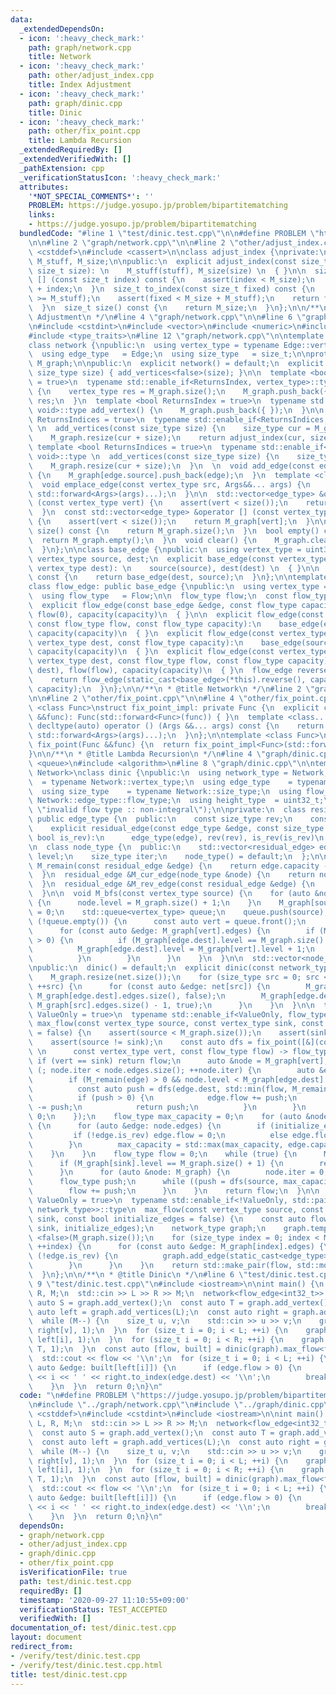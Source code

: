 ```yaml
---
data:
  _extendedDependsOn:
  - icon: ':heavy_check_mark:'
    path: graph/network.cpp
    title: Network
  - icon: ':heavy_check_mark:'
    path: other/adjust_index.cpp
    title: Index Adjustment
  - icon: ':heavy_check_mark:'
    path: graph/dinic.cpp
    title: Dinic
  - icon: ':heavy_check_mark:'
    path: other/fix_point.cpp
    title: Lambda Recursion
  _extendedRequiredBy: []
  _extendedVerifiedWith: []
  _pathExtension: cpp
  _verificationStatusIcon: ':heavy_check_mark:'
  attributes:
    '*NOT_SPECIAL_COMMENTS*': ''
    PROBLEM: https://judge.yosupo.jp/problem/bipartitematching
    links:
    - https://judge.yosupo.jp/problem/bipartitematching
  bundledCode: "#line 1 \"test/dinic.test.cpp\"\n\n#define PROBLEM \"https://judge.yosupo.jp/problem/bipartitematching\"\
    \n\n#line 2 \"graph/network.cpp\"\n\n#line 2 \"other/adjust_index.cpp\"\n\n#include\
    \ <cstddef>\n#include <cassert>\n\nclass adjust_index {\nprivate:\n  const size_t\
    \ M_stuff, M_size;\n\npublic:\n  explicit adjust_index(const size_t stuff, const\
    \ size_t size): \n    M_stuff(stuff), M_size(size) \n  { }\n\n  size_t operator\
    \ [] (const size_t index) const {\n    assert(index < M_size);\n    return M_stuff\
    \ + index;\n  }\n  size_t to_index(const size_t fixed) const {\n    assert(fixed\
    \ >= M_stuff);\n    assert(fixed < M_size + M_stuff);\n    return fixed - M_stuff;\n\
    \  }\n  size_t size() const {\n    return M_size;\n  }\n};\n\n/**\n * @title Index\
    \ Adjustment\n */\n#line 4 \"graph/network.cpp\"\n\n#line 6 \"graph/network.cpp\"\
    \n#include <cstdint>\n#include <vector>\n#include <numeric>\n#include <utility>\n\
    #include <type_traits>\n#line 12 \"graph/network.cpp\"\n\ntemplate <class Edge>\n\
    class network {\npublic:\n  using vertex_type = typename Edge::vertex_type;\n\
    \  using edge_type   = Edge;\n  using size_type   = size_t;\n\nprotected:\n  std::vector<std::vector<edge_type>>\
    \ M_graph;\n\npublic:\n  explicit network() = default;\n  explicit network(const\
    \ size_type size) { add_vertices<false>(size); }\n\n  template <bool ReturnsIndex\
    \ = true>\n  typename std::enable_if<ReturnsIndex, vertex_type>::type add_vertex()\
    \ {\n    vertex_type res = M_graph.size();\n    M_graph.push_back({ });\n    return\
    \ res;\n  }\n  template <bool ReturnsIndex = true>\n  typename std::enable_if<!ReturnsIndex,\
    \ void>::type add_vertex() {\n    M_graph.push_back({ });\n  }\n\n  template <bool\
    \ ReturnsIndices = true>\n  typename std::enable_if<ReturnsIndices, adjust_index>::type\
    \ \n  add_vertices(const size_type size) {\n    size_type cur = M_graph.size();\n\
    \    M_graph.resize(cur + size);\n    return adjust_index(cur, size);\n  }\n \
    \ template <bool ReturnsIndices = true>\n  typename std::enable_if<!ReturnsIndices,\
    \ void>::type \n  add_vertices(const size_type size) {\n    size_type cur = M_graph.size();\n\
    \    M_graph.resize(cur + size);\n  }\n  \n  void add_edge(const edge_type &edge)\
    \ {\n    M_graph[edge.source].push_back(edge);\n  }\n  template <class... Args>\n\
    \  void emplace_edge(const vertex_type src, Args&&... args) {\n    M_graph[src].emplace_back(src,\
    \ std::forward<Args>(args)...);\n  }\n\n  std::vector<edge_type> &operator []\
    \ (const vertex_type vert) {\n    assert(vert < size());\n    return M_graph[vert];\n\
    \  }\n  const std::vector<edge_type> &operator [] (const vertex_type vert) const\
    \ {\n    assert(vert < size());\n    return M_graph[vert];\n  }\n\n  size_type\
    \ size() const {\n    return M_graph.size();\n  }\n  bool empty() const {\n  \
    \  return M_graph.empty();\n  }\n  void clear() {\n    M_graph.clear();\n    M_graph.shrink_to_fit();\n\
    \  }\n};\n\nclass base_edge {\npublic:\n  using vertex_type = uint32_t;\n\n  const\
    \ vertex_type source, dest;\n  explicit base_edge(const vertex_type source, const\
    \ vertex_type dest): \n    source(source), dest(dest) \n  { }\n\n  base_edge reverse()\
    \ const {\n    return base_edge(dest, source);\n  }\n};\n\ntemplate <class Flow>\n\
    class flow_edge: public base_edge {\npublic:\n  using vertex_type = typename base_edge::vertex_type;\n\
    \  using flow_type   = Flow;\n\n  flow_type flow;\n  const flow_type capacity;\n\
    \  explicit flow_edge(const base_edge &edge, const flow_type capacity):\n    base_edge(edge),\
    \ flow(0), capacity(capacity)\n  { }\n\n  explicit flow_edge(const base_edge &edge,\
    \ const flow_type flow, const flow_type capacity):\n    base_edge(edge), flow(flow),\
    \ capacity(capacity)\n  { }\n  explicit flow_edge(const vertex_type source, const\
    \ vertex_type dest, const flow_type capacity):\n    base_edge(source, dest), flow(0),\
    \ capacity(capacity)\n  { }\n  explicit flow_edge(const vertex_type source, const\
    \ vertex_type dest, const flow_type flow, const flow_type capacity):\n    base_edge(source,\
    \ dest), flow(flow), capacity(capacity)\n  { }\n  flow_edge reverse() const {\n\
    \    return flow_edge(static_cast<base_edge>(*this).reverse(), capacity - flow,\
    \ capacity);\n  }\n};\n\n/**\n * @title Network\n */\n#line 2 \"graph/dinic.cpp\"\
    \n\n#line 2 \"other/fix_point.cpp\"\n\n#line 4 \"other/fix_point.cpp\"\n\ntemplate\
    \ <class Func>\nstruct fix_point_impl: private Func {\n  explicit constexpr fix_point_impl(Func\
    \ &&func): Func(std::forward<Func>(func)) { }\n  template <class... Args>\n  constexpr\
    \ decltype(auto) operator () (Args &&... args) const {\n    return Func::operator()(*this,\
    \ std::forward<Args>(args)...);\n  }\n};\n\ntemplate <class Func>\nconstexpr decltype(auto)\
    \ fix_point(Func &&func) {\n  return fix_point_impl<Func>(std::forward<Func>(func));\n\
    }\n\n/**\n * @title Lambda Recursion\n */\n#line 4 \"graph/dinic.cpp\"\n\n#include\
    \ <queue>\n#include <algorithm>\n#line 8 \"graph/dinic.cpp\"\n\ntemplate <class\
    \ Network>\nclass dinic {\npublic:\n  using network_type = Network;\n  using vertex_type\
    \  = typename Network::vertex_type;\n  using edge_type    = typename Network::edge_type;\n\
    \  using size_type    = typename Network::size_type;\n  using flow_type    = typename\
    \ Network::edge_type::flow_type;\n  using height_type  = uint32_t;\n\n  static_assert(std::is_integral<flow_type>::value,\
    \ \"invalid flow type :: non-integral\");\n\nprivate:\n  class residual_edge:\
    \ public edge_type {\n  public:\n    const size_type rev;\n    const bool is_rev;\n\
    \    explicit residual_edge(const edge_type &edge, const size_type rev, const\
    \ bool is_rev):\n      edge_type(edge), rev(rev), is_rev(is_rev)\n    { }\n  };\n\
    \n  class node_type {\n  public:\n    std::vector<residual_edge> edges;\n    height_type\
    \ level;\n    size_type iter;\n    node_type() = default;\n  };\n\n  flow_type\
    \ M_remain(const residual_edge &edge) {\n    return edge.capacity - edge.flow;\n\
    \  }\n  residual_edge &M_cur_edge(node_type &node) {\n    return node.edges[node.iter];\n\
    \  }\n  residual_edge &M_rev_edge(const residual_edge &edge) {\n    return M_graph[edge.dest].edges[edge.rev];\n\
    \  }\n\n  void M_bfs(const vertex_type source) {\n    for (auto &node: M_graph)\
    \ {\n      node.level = M_graph.size() + 1;\n    }\n    M_graph[source].level\
    \ = 0;\n    std::queue<vertex_type> queue;\n    queue.push(source);\n    while\
    \ (!queue.empty()) {\n      const auto vert = queue.front();\n      queue.pop();\n\
    \      for (const auto &edge: M_graph[vert].edges) {\n        if (M_remain(edge)\
    \ > 0) {\n          if (M_graph[edge.dest].level == M_graph.size() + 1) {\n  \
    \          M_graph[edge.dest].level = M_graph[vert].level + 1;\n            queue.push(edge.dest);\n\
    \          }\n        }\n      }\n    }\n  }\n\n  std::vector<node_type> M_graph;\n\
    \npublic:\n  dinic() = default;\n  explicit dinic(const network_type &net) {\n\
    \    M_graph.resize(net.size());\n    for (size_type src = 0; src < net.size();\
    \ ++src) {\n      for (const auto &edge: net[src]) {\n        M_graph[src].edges.emplace_back(edge,\
    \ M_graph[edge.dest].edges.size(), false);\n        M_graph[edge.dest].edges.emplace_back(edge.reverse(),\
    \ M_graph[src].edges.size() - 1, true);\n      }\n    }\n  }\n\n  template <bool\
    \ ValueOnly = true>\n  typename std::enable_if<ValueOnly, flow_type>::type\n \
    \ max_flow(const vertex_type source, const vertex_type sink, const bool initialize_edges\
    \ = false) {\n    assert(source < M_graph.size());\n    assert(sink < M_graph.size());\n\
    \    assert(source != sink);\n    const auto dfs = fix_point([&](const auto dfs,\
    \ \n      const vertex_type vert, const flow_type flow) -> flow_type {\n     \
    \ if (vert == sink) return flow;\n      auto &node = M_graph[vert];\n      for\
    \ (; node.iter < node.edges.size(); ++node.iter) {\n        auto &edge = M_cur_edge(node);\n\
    \        if (M_remain(edge) > 0 && node.level < M_graph[edge.dest].level) {\n\
    \          const auto push = dfs(edge.dest, std::min(flow, M_remain(edge)));\n\
    \          if (push > 0) {\n            edge.flow += push;\n            M_rev_edge(edge).flow\
    \ -= push;\n            return push;\n          }\n        }\n      }\n      return\
    \ 0;\n    });\n    flow_type max_capacity = 0;\n    for (auto &node: M_graph)\
    \ {\n      for (auto &edge: node.edges) {\n        if (initialize_edges) {\n \
    \         if (!edge.is_rev) edge.flow = 0;\n          else edge.flow = edge.capacity;\n\
    \        }\n        max_capacity = std::max(max_capacity, edge.capacity);\n  \
    \    }\n    }\n    flow_type flow = 0;\n    while (true) {\n      M_bfs(source);\n\
    \      if (M_graph[sink].level == M_graph.size() + 1) {\n        return flow;\n\
    \      }\n      for (auto &node: M_graph) {\n        node.iter = 0;\n      }\n\
    \      flow_type push;\n      while ((push = dfs(source, max_capacity)) > 0) {\n\
    \        flow += push;\n      }\n    }\n    return flow;\n  }\n\n  template <bool\
    \ ValueOnly = true>\n  typename std::enable_if<!ValueOnly, std::pair<flow_type,\
    \ network_type>>::type\n  max_flow(const vertex_type source, const vertex_type\
    \ sink, const bool initialize_edges = false) {\n    const auto flow = max_flow<true>(source,\
    \ sink, initialize_edges);\n    network_type graph;\n    graph.template add_vertices\
    \ <false>(M_graph.size());\n    for (size_type index = 0; index < M_graph.size();\
    \ ++index) {\n      for (const auto &edge: M_graph[index].edges) {\n        if\
    \ (!edge.is_rev) {\n          graph.add_edge(static_cast<edge_type>(edge));\n\
    \        }\n      }\n    }\n    return std::make_pair(flow, std::move(graph));\n\
    \  }\n};\n\n/**\n * @title Dinic\n */\n#line 6 \"test/dinic.test.cpp\"\n\n#line\
    \ 9 \"test/dinic.test.cpp\"\n#include <iostream>\n\nint main() {\n  size_t L,\
    \ R, M;\n  std::cin >> L >> R >> M;\n  network<flow_edge<int32_t>> graph;\n  const\
    \ auto S = graph.add_vertex();\n  const auto T = graph.add_vertex();\n  const\
    \ auto left = graph.add_vertices(L);\n  const auto right = graph.add_vertices(R);\n\
    \  while (M--) {\n    size_t u, v;\n    std::cin >> u >> v;\n    graph.emplace_edge(left[u],\
    \ right[v], 1);\n  }\n  for (size_t i = 0; i < L; ++i) {\n    graph.emplace_edge(S,\
    \ left[i], 1);\n  }\n  for (size_t i = 0; i < R; ++i) {\n    graph.emplace_edge(right[i],\
    \ T, 1);\n  }\n  const auto [flow, built] = dinic(graph).max_flow<false>(S, T);\n\
    \  std::cout << flow << '\\n';\n  for (size_t i = 0; i < L; ++i) {\n    for (const\
    \ auto &edge: built[left[i]]) {\n      if (edge.flow > 0) {\n        std::cout\
    \ << i << ' ' << right.to_index(edge.dest) << '\\n';\n        break;\n      }\n\
    \    }\n  }\n  return 0;\n}\n"
  code: "\n#define PROBLEM \"https://judge.yosupo.jp/problem/bipartitematching\"\n\
    \n#include \"../graph/network.cpp\"\n#include \"../graph/dinic.cpp\"\n\n#include\
    \ <cstddef>\n#include <cstdint>\n#include <iostream>\n\nint main() {\n  size_t\
    \ L, R, M;\n  std::cin >> L >> R >> M;\n  network<flow_edge<int32_t>> graph;\n\
    \  const auto S = graph.add_vertex();\n  const auto T = graph.add_vertex();\n\
    \  const auto left = graph.add_vertices(L);\n  const auto right = graph.add_vertices(R);\n\
    \  while (M--) {\n    size_t u, v;\n    std::cin >> u >> v;\n    graph.emplace_edge(left[u],\
    \ right[v], 1);\n  }\n  for (size_t i = 0; i < L; ++i) {\n    graph.emplace_edge(S,\
    \ left[i], 1);\n  }\n  for (size_t i = 0; i < R; ++i) {\n    graph.emplace_edge(right[i],\
    \ T, 1);\n  }\n  const auto [flow, built] = dinic(graph).max_flow<false>(S, T);\n\
    \  std::cout << flow << '\\n';\n  for (size_t i = 0; i < L; ++i) {\n    for (const\
    \ auto &edge: built[left[i]]) {\n      if (edge.flow > 0) {\n        std::cout\
    \ << i << ' ' << right.to_index(edge.dest) << '\\n';\n        break;\n      }\n\
    \    }\n  }\n  return 0;\n}\n"
  dependsOn:
  - graph/network.cpp
  - other/adjust_index.cpp
  - graph/dinic.cpp
  - other/fix_point.cpp
  isVerificationFile: true
  path: test/dinic.test.cpp
  requiredBy: []
  timestamp: '2020-09-27 11:10:55+09:00'
  verificationStatus: TEST_ACCEPTED
  verifiedWith: []
documentation_of: test/dinic.test.cpp
layout: document
redirect_from:
- /verify/test/dinic.test.cpp
- /verify/test/dinic.test.cpp.html
title: test/dinic.test.cpp
---
```

